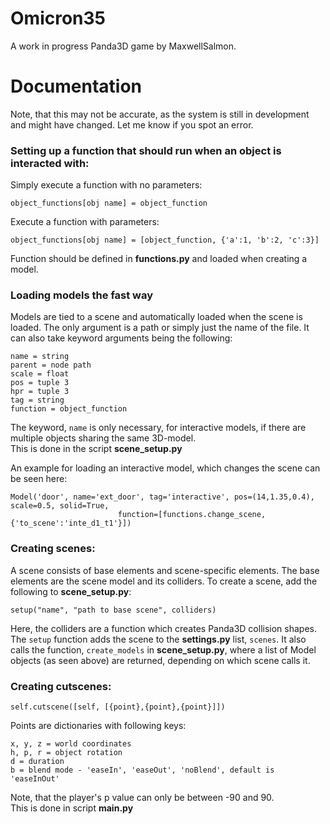 # Omicron35
A work in progress Panda3D game by MaxwellSalmon.

# Documentation
Note, that this may not be accurate, as the system is still in development and might have changed. Let me know if you spot an error.
### Setting up a function that should run when an object is interacted with:

Simply execute a function with no parameters:

```object_functions[obj name] = object_function```

Execute a function with parameters:

```object_functions[obj name] = [object_function, {'a':1, 'b':2, 'c':3}]```

Function should be defined in **functions.py** and loaded when creating a model.

### Loading models the fast way
Models are tied to a scene and automatically loaded when the scene is loaded. The only argument is a path or simply just the name of the file.
It can also take keyword arguments being the following:

```
name = string
parent = node path
scale = float
pos = tuple 3
hpr = tuple 3
tag = string
function = object_function
```
The keyword, ```name``` is only necessary, for interactive models, if there are multiple objects sharing the same 3D-model.<br>
This is done in the script **scene_setup.py**

An example for loading an interactive model, which changes the scene can be seen here:
```
Model('door', name='ext_door', tag='interactive', pos=(14,1.35,0.4), scale=0.5, solid=True,
                        function=[functions.change_scene, {'to_scene':'inte_d1_t1'}])
```

### Creating scenes:
A scene consists of base elements and scene-specific elements. The base elements are the scene model and its colliders. To create a scene, add the following to **scene_setup.py**:

```setup("name", "path to base scene", colliders)```

Here, the colliders are a function which creates Panda3D collision shapes. The ```setup``` function adds the scene to the **settings.py** list,
```scenes```. It also calls the function, ```create_models``` in **scene_setup.py**, where a list of Model objects (as seen above) are returned,
depending on which scene calls it.

### Creating cutscenes:
```
self.cutscene([self, [{point},{point},{point}]])
```
Points are dictionaries with following keys:
```
x, y, z = world coordinates
h, p, r = object rotation
d = duration
b = blend mode - 'easeIn', 'easeOut', 'noBlend', default is 'easeInOut'
```
Note, that the player's p value can only be between -90 and 90.<br>
This is done in script **main.py**
